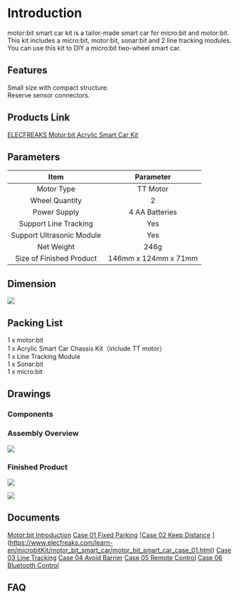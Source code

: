 # Introduction


motor:bit smart car kit is a tailor-made smart car for micro:bit and motor:bit. This kit includes a micro:bit, motor:bit, sonar:bit and 2 line tracking modules. You can use this kit to DIY a micro:bit two-wheel smart car.


## Features  

 Small size with compact structure.  
 Reserve sensor connectors.  

## Products Link

[ELECFREAKS Motor:bit Acrylic Smart Car Kit](https://www.elecfreaks.com/motor-bit-acrylic-smart-car-kit.html)

## Parameters


Item |Parameter
:-:|:-:
Motor Type|TT Motor
Wheel Quantity|2 
Power Supply|4 AA Batteries
Support Line Tracking|Yes
Support Ultrasonic Module|Yes
Net Weight|246g
Size of Finished Product|146mm x 124mm x 71mm


## Dimension  

![](./images/vehvUKJ.jpg)


## Packing List  

 1 x motor:bit  
 1 x Acrylic Smart Car Chassis Kit（include TT motor）  
 1 x Line Tracking Module  
 1 x Sonar:bit  
 1 x micro:bit  


## Drawings  

### Components  

### Assembly Overview  

![](./images/yeShOQZ.jpg)

### Finished Product  

![](./images/jfltEih.jpg)

![](./images/AuBmsFz.jpg)


## Documents  

 [Motor:bit Introduction](./motor_bit/) 
 [Case 01 Fixed Parking](./motor_bit_smart_car_case_01/) 
 [[Case 02 Keep Distance](./motor_bit_smart_car_case_02/) ](https://www.elecfreaks.com/learn-en/microbitKit/motor_bit_smart_car/motor_bit_smart_car_case_01.html)
 [Case 03 Line Tracking](./motor_bit_smart_car_case_03/) 
 [Case 04 Avoid Barrier](./motor_bit_smart_car_case_04/) 
 [Case 05 Remote Control](./motor_bit_smart_car_case_05/) 
 [Case 06 Bluetooth Control](./motor_bit_smart_car_case_06/) 


## FAQ  

